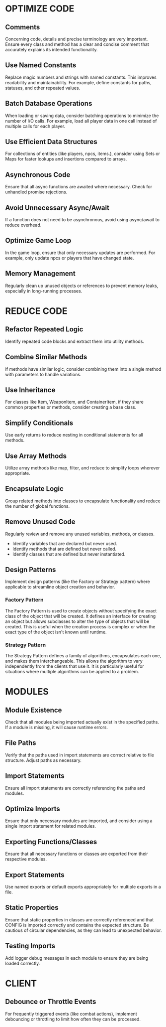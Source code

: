 # OPTIMIZE CODE

## Comments
Concerning code, details and precise terminology are very important. Ensure every class and method has a clear and concise comment that accurately explains its intended functionality.

## Use Named Constants
Replace magic numbers and strings with named constants. This improves readability and maintainability. For example, define constants for paths, statuses, and other repeated values.

## Batch Database Operations
When loading or saving data, consider batching operations to minimize the number of I/O calls. For example, load all player data in one call instead of multiple calls for each player.

## Use Efficient Data Structures
For collections of entities (like players, npcs, items.), consider using Sets or Maps for faster lookups and insertions compared to arrays.

## Asynchronous Code
Ensure that all async functions are awaited where necessary. Check for unhandled promise rejections.

## Avoid Unnecessary Async/Await
If a function does not need to be asynchronous, avoid using async/await to reduce overhead.

## Optimize Game Loop
In the game loop, ensure that only necessary updates are performed. For example, only update npcs or players that have changed state.

## Memory Management
Regularly clean up unused objects or references to prevent memory leaks, especially in long-running processes.

# REDUCE CODE

## Refactor Repeated Logic
Identify repeated code blocks and extract them into utility methods.

## Combine Similar Methods
If methods have similar logic, consider combining them into a single method with parameters to handle variations.

## Use Inheritance
For classes like Item, WeaponItem, and ContainerItem, if they share common properties or methods, consider creating a base class.

## Simplify Conditionals
Use early returns to reduce nesting in conditional statements for all methods.

## Use Array Methods
Utilize array methods like map, filter, and reduce to simplify loops wherever appropriate.

## Encapsulate Logic
Group related methods into classes to encapsulate functionality and reduce the number of global functions.

## Remove Unused Code
Regularly review and remove any unused variables, methods, or classes.
- Identify variables that are declared but never used.
- Identify methods that are defined but never called.
- Identify classes that are defined but never instantiated.

## Design Patterns
Implement design patterns (like the Factory or Strategy pattern) where applicable to streamline object creation and behavior.

### Factory Pattern
The Factory Pattern is used to create objects without specifying the exact class of the object that will be created. It defines an interface for creating an object but allows subclasses to alter the type of objects that will be created. This is useful when the creation process is complex or when the exact type of the object isn't known until runtime.

### Strategy Pattern
The Strategy Pattern defines a family of algorithms, encapsulates each one, and makes them interchangeable. This allows the algorithm to vary independently from the clients that use it. It is particularly useful for situations where multiple algorithms can be applied to a problem.

# MODULES

## Module Existence
Check that all modules being imported actually exist in the specified paths. If a module is missing, it will cause runtime errors.

## File Paths
Verify that the paths used in import statements are correct relative to file structure. Adjust paths as necessary.

## Import Statements
Ensure all import statements are correctly referencing the paths and modules.

## Optimize Imports
Ensure that only necessary modules are imported, and consider using a single import statement for related modules.

## Exporting Functions/Classes
Ensure that all necessary functions or classes are exported from their respective modules.

## Export Statements
Use named exports or default exports appropriately for multiple exports in a file.

## Static Properties
Ensure that static properties in classes are correctly referenced and that CONFIG is imported correctly and contains the expected structure. Be cautious of circular dependencies, as they can lead to unexpected behavior.

## Testing Imports
Add logger debug messages in each module to ensure they are being loaded correctly.

# CLIENT

## Debounce or Throttle Events
For frequently triggered events (like combat actions), implement debouncing or throttling to limit how often they can be processed.